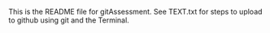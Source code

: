 This is the README file for gitAssessment. See TEXT.txt for steps to upload to github using git and the Terminal. 